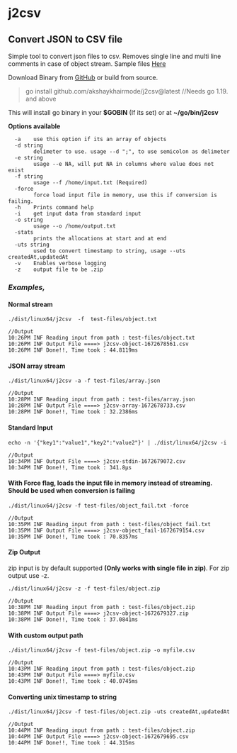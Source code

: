 


# j2csv

## Convert JSON to CSV file

Simple tool to convert json files to csv. Removes single line and multi line comments in case of object stream. Sample files [Here](https://github.com/akshaykhairmode/j2csv/tree/main/test-files)

Download Binary from [GitHub](https://github.com/akshaykhairmode/j2csv/tree/main/dist) or build from source.

> go install github.com/akshaykhairmode/j2csv@latest //Needs go 1.19. and above

This will install go binary in your **$GOBIN** (If its set) or at **~/go/bin/j2csv**

**Options available**

      -a    use this option if its an array of objects
      -d string
            delimeter to use. usage --d ";", to use semicolon as delimeter
      -e string
            usage --e NA, will put NA in columns where value does not exist
      -f string
            usage --f /home/input.txt (Required)
      -force
            force load input file in memory, use this if conversion is failing.
      -h    Prints command help
      -i    get input data from standard input
      -o string
            usage --o /home/output.txt
      -stats
            prints the allocations at start and at end
      -uts string
            used to convert timestamp to string, usage --uts createdAt,updatedAt
      -v    Enables verbose logging
      -z    output file to be .zip

### *Examples,*

#### Normal stream

    ./dist/linux64/j2csv  -f  test-files/object.txt
    
    //Output
    10:26PM INF Reading input from path : test-files/object.txt
    10:26PM INF Output File ====> j2csv-object-1672678561.csv
    10:26PM INF Done!!, Time took : 44.8119ms

#### JSON array stream

    ./dist/linux64/j2csv -a -f test-files/array.json
    
    //Output
    10:28PM INF Reading input from path : test-files/array.json
    10:28PM INF Output File ====> j2csv-array-1672678733.csv
    10:28PM INF Done!!, Time took : 32.2386ms

#### Standard Input

    echo -n '{"key1":"value1","key2":"value2"}' | ./dist/linux64/j2csv -i
    
    //Output
    10:34PM INF Output File ====> j2csv-stdin-1672679072.csv
    10:34PM INF Done!!, Time took : 341.8µs

#### With Force flag, loads the input file in memory instead of streaming. Should be used when conversion is failing

    ./dist/linux64/j2csv -f test-files/object_fail.txt -force
    
    //Output
    10:35PM INF Reading input from path : test-files/object_fail.txt
    10:35PM INF Output File ====> j2csv-object_fail-1672679154.csv
    10:35PM INF Done!!, Time took : 70.8357ms

#### Zip Output

zip input is by default supported **(Only works with single file in zip)**. For zip output use -z.

    ./dist/linux64/j2csv -z -f test-files/object.zip
    
    //Output
    10:38PM INF Reading input from path : test-files/object.zip
    10:38PM INF Output File ====> j2csv-object-1672679327.zip
    10:38PM INF Done!!, Time took : 37.0841ms

#### With custom output path

    ./dist/linux64/j2csv -f test-files/object.zip -o myfile.csv
    
    //Output
    10:43PM INF Reading input from path : test-files/object.zip
    10:43PM INF Output File ====> myfile.csv
    10:43PM INF Done!!, Time took : 40.0745ms

#### Converting unix timestamp to string

    ./dist/linux64/j2csv -f test-files/object.zip -uts createdAt,updatedAt
    
    //Output
    10:44PM INF Reading input from path : test-files/object.zip
    10:44PM INF Output File ====> j2csv-object-1672679695.csv
    10:44PM INF Done!!, Time took : 44.315ms
